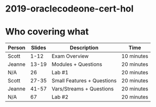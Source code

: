 # 2019-oraclecodeone-cert-hol

# Who covering what
| Person  | Slides | Description |Time
| ------------- | ------------- |------------- |------------- |
| Scott  | 1-12 | Exam Overview | 10 minutes |
| Jeanne | 13-19 | Modules + Questions | 20 minutes
| N/A | 26 | Lab #1 | 20 minutes |
| Scott | 27-35 | Small Features + Questions | 20 minutes
| Jeanne | 41-57 | Vars/Streams + Questions | 20 minutes |
| N/A | 67 | Lab #2 | 20 minutes |
